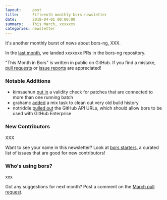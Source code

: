```yaml
---
layout:     post
title:      Fifteenth monthly bors newsletter
date:       2018-04-01 00:00:00
summary:    This March, xxxxxxx
categories: newsletter
---
```


It's another monthly burst of news about bors-ng,
XXX.

In the [last month](https://github.com/bors-ng/bors-ng/pulls?utf8=%E2%9C%93&q=is%3Apr%20is%3Aclosed%20closed%3A2018-03-01..2018-03-31),
we landed xxxxxxx PRs in the bors-ng repository.

"This Month in Bors" is written in public on GitHub.
If you find a mistake, [pull requests] or [issue reports] are appreciated!

[pull requests]: https://github.com/bors-ng/bors-ng.github.io/pulls
[issue reports]: https://github.com/bors-ng/bors-ng.github.io/issues


### Notable Additions

* kimsaehun [put in](https://github.com/bors-ng/bors-ng/pull/355) a validity check for patches that are connected to more than one running batch
* grahamc [added](https://github.com/bors-ng/bors-ng/pull/359) a mix task to clean out very old build history
* notriddle [pulled out](https://github.com/bors-ng/bors-ng/pull/361) the GitHub API URLs, which should allow bors to be used with GitHub Enterprise


### New Contributors

XXX

Want to see your name in this newsletter? Look at [bors starters](https://bors.tech/starters/), a curated list of issues that are good for new contributors!


### Who's using bors?

xxx

Got any suggestions for next month?
Post a comment on the [March pull request](https://github.com/bors-ng/bors-ng.github.io/pull/33).
